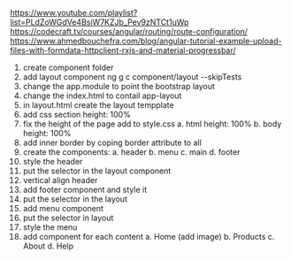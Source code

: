 https://www.youtube.com/playlist?list=PLdZoWGdVe4BsiW7KZJb_Pev9zNTCt1uWp
https://codecraft.tv/courses/angular/routing/route-configuration/
https://www.ahmedbouchefra.com/blog/angular-tutorial-example-upload-files-with-formdata-httpclient-rxjs-and-material-progressbar/



1. create component folder
2. add layout component ng g c component/layout --skipTests
3. change the app.module to point the bootstrap layout
4. change the index.html to contail app-layout
5. in layout.html create the layout tempplate
6. add css section height: 100%
7. fix the height of the page add to style.css
      a. html height: 100%
      b. body height: 100%
8. add inner border by coping border attribute to all
9. create the components:
    a. header
    b. menu
    c. main
    d. footer
10. style the header
11. put the selector in the layout component
12. vertical align header
13. add footer component and style it
14. put the selector in the layout
15. add menu component
16. put the selector in layout
17. style the menu
18. add component for each content
    a. Home  (add image)
    b. Products
    c. About
    d. Help
